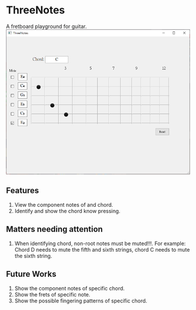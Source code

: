 # ThreeNotes
A fretboard playground for guitar.
![](screenshot.PNG)

## Features
1. View the component notes of and chord.
1. Identify and show the chord know pressing.

## Matters needing attention
1. When identifying chord, non-root notes must be muted!!!. For example: Chord D needs to mute the fifth and sixth strings, chord C needs to mute the sixth string.

## Future Works
1. Show the component notes of specific chord.
1. Show the frets of specific note.
1. Show the possible fingering patterns of specific chord.
